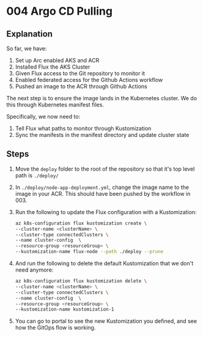 # 004 Argo CD Pulling

## Explanation

So far, we have:

1. Set up Arc enabled AKS and ACR
2. Installed Flux the AKS Cluster
3. Given Flux access to the Git repository to monitor it
4. Enabled federated access for the Github Actions workflow
5. Pushed an image to the ACR through Github Actions

The next step is to ensure the image lands in the Kubernetes cluster. We do this through Kubernetes manifest files.

Specifically, we now need to:

1. Tell Flux what paths to monitor through Kustomization
2. Sync the manifests in the manifest directory and update cluster state

## Steps

1. Move the `deploy` folder to the root of the repository so that it's top level path is `./deploy/`
2. In `./deploy/node-app-deployment.yml`, change the image name to the image in your ACR. This should have been pushed by the workflow in 003.
3. Run the following to update the Flux configuration with a Kustomization:

    ```bash
    az k8s-configuration flux kustomization create \
    --cluster-name <clusterName> \
    --cluster-type connectedClusters \
    --name cluster-config  \
    --resource-group <resourceGroup> \
    --kustomization-name flux-node --path ./deploy --prune
    ```

4. And run the following to delete the default Kustomization that we don't need anymore:

    ```bash
    az k8s-configuration flux kustomization delete \
    --cluster-name <clusterName> \
    --cluster-type connectedClusters \
    --name cluster-config  \
    --resource-group <resourceGroup> \
    --kustomization-name kustomization-1
    ```

5. You can go to portal to see the new Kustomization you defined, and see how the GitOps flow is working.
